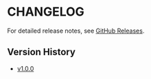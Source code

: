 # CHANGELOG

For detailed release notes, see [GitHub Releases](https://github.com/serpapps/loom-video-downloader/releases).

## Version History

- [v1.0.0](https://github.com/serpapps/loom-video-downloader/releases/tag/v1.0.0)

